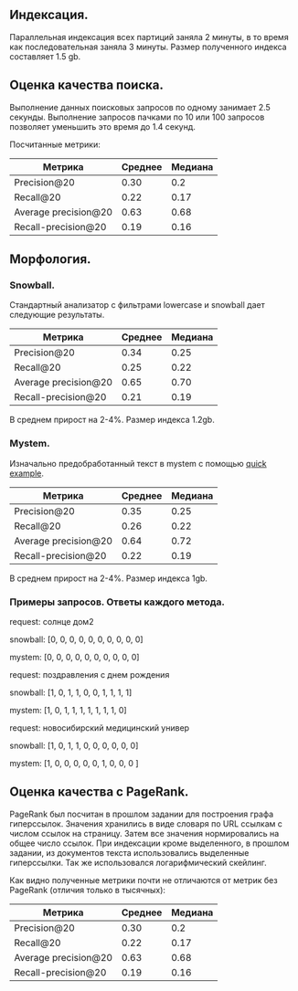 ## Индексация.

Параллельная индексация всех партиций заняла 2 минуты, в то время как последовательная заняла 3 минуты.
Размер полученного индекса составляет 1.5 gb.

## Оценка качества поиска.

Выполнение данных поисковых запросов по одному занимает 2.5 секунды.
Выполнение запросов пачками по 10 или 100 запросов позволяет уменьшить это время до 1.4 секунд.

Посчитанные метрики:

| Метрика              | Среднее | Медиана |
|----------------------|---------|---------|
| Precision@20         | 0.30    | 0.2     |
| Recall@20            | 0.22    | 0.17    |
| Average precision@20 | 0.63    | 0.68    |
| Recall-precision@20  | 0.19    | 0.16    |


## Морфология.

### Snowball.

Стандартный анализатор с фильтрами lowercase и snowball дает следующие результаты.

| Метрика              | Среднее | Медиана |
|----------------------|---------|---------|
| Precision@20         | 0.34    | 0.25    |
| Recall@20            | 0.25    | 0.22    |
| Average precision@20 | 0.65    | 0.70    |
| Recall-precision@20  | 0.21    | 0.19    |

В среднем прирост на 2-4%.
Размер индекса 1.2gb.

<div style="page-break-after: always;"></div>

### Mystem.

Изначально предобработанный текст в mystem с помощью [quick example](https://github.com/nlpub/pymystem3).

| Метрика              | Среднее | Медиана |
|----------------------|---------|---------|
| Precision@20         | 0.35    | 0.25    |
| Recall@20            | 0.26    | 0.22    |
| Average precision@20 | 0.64    | 0.72    |
| Recall-precision@20  | 0.22    | 0.19    |

В среднем прирост на 2-4%.
Размер индекса 1gb.

### Примеры запросов. Ответы каждого метода.

request: солнце дом2

snowball: [0, 0, 0, 0, 0, 0, 0, 0, 0, 0]

mystem: [0, 0, 0, 0, 0, 0, 0, 0, 0, 0]


request: поздравления с днем рождения

snowball: [1, 0, 1, 1, 0, 0, 1, 1, 1, 1]

mystem: [1, 0, 1, 1, 1, 1, 1, 1, 1, 0]


request: новосибирский медицинский универ

snowball: [1, 0, 1, 1, 0, 0, 0, 0, 0, 0]

mystem: [1, 0, 0, 0, 0, 0, 1, 0, 0, 0 ]

<div style="page-break-after: always;"></div>

## Оценка качества с PageRank.

PageRank был посчитан в прошлом задании для построения графа гиперссылок.
Значения хранились в виде словаря по URL ссылкам с числом ссылок на страницу.
Затем все значения нормировались на общее число ссылок.
При индексации кроме выделенного, в прошлом задании, из документов текста использовались выделенные гиперссылки.
Так же использовался логарифмический скейлинг.


Как видно полученные метрики почти не отличаются от метрик без PageRank
(отличия только в тысячных):

| Метрика              | Среднее | Медиана |
|----------------------|---------|---------|
| Precision@20         | 0.30    | 0.2     |
| Recall@20            | 0.22    | 0.17    |
| Average precision@20 | 0.63    | 0.68    |
| Recall-precision@20  | 0.19    | 0.16    |
